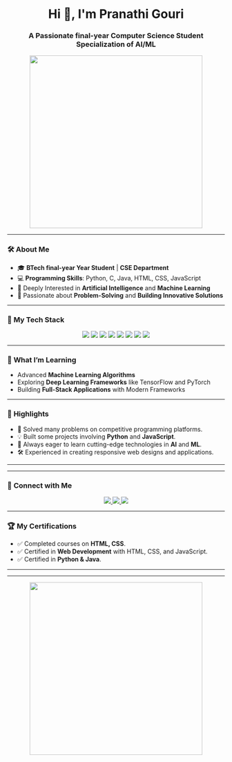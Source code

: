 <h1 align="center">Hi 👋, I'm Pranathi Gouri</h1>
<h3 align="center">A Passionate final-year Computer Science Student Specialization of AI/ML</h3>

<p align="center">
  <img src="https://media.giphy.com/media/xT9IgzoKnwFNmISR8I/giphy.gif" width="400"/>
</p>

---

### 🛠️ **About Me**
- 🎓 **BTech final-year Year Student** | **CSE Department**  
- 💻 **Programming Skills**: Python, C, Java, HTML, CSS, JavaScript  
- 🤖 Deeply Interested in **Artificial Intelligence** and **Machine Learning**  
- 🌟 Passionate about **Problem-Solving** and **Building Innovative Solutions**  

---

### 🔧 **My Tech Stack**
<p align="center">
  <img src="https://img.shields.io/badge/Python-3776AB?style=for-the-badge&logo=python&logoColor=white" />
  <img src="https://img.shields.io/badge/Java-007396?style=for-the-badge&logo=java&logoColor=white" />
  <img src="https://img.shields.io/badge/C-00599C?style=for-the-badge&logo=c&logoColor=white" />
  <img src="https://img.shields.io/badge/HTML5-E34F26?style=for-the-badge&logo=html5&logoColor=white" />
  <img src="https://img.shields.io/badge/CSS3-1572B6?style=for-the-badge&logo=css3&logoColor=white" />
  <img src="https://img.shields.io/badge/JavaScript-F7DF1E?style=for-the-badge&logo=javascript&logoColor=black" />
  <img src="https://img.shields.io/badge/AI-00C853?style=for-the-badge&logo=artificial-intelligence&logoColor=white" />
  <img src="https://img.shields.io/badge/ML-D32F2F?style=for-the-badge&logo=machine-learning&logoColor=white" />
</p>

---

### 🌱 **What I’m Learning**
- Advanced **Machine Learning Algorithms**
- Exploring **Deep Learning Frameworks** like TensorFlow and PyTorch
- Building **Full-Stack Applications** with Modern Frameworks

---

### 🌟 **Highlights**
- 🧠 Solved many problems on competitive programming platforms.
- 💡 Built some projects involving **Python** and **JavaScript**.
- 📖 Always eager to learn cutting-edge technologies in **AI** and **ML**.
- 🛠️ Experienced in creating responsive web designs and applications.

---

---

### 💼 **Connect with Me**
<p align="center">
  <a href="https://www.linkedin.com/in/pranathi-gouri-9392582ab?utm_source=share&utm_campaign=share_via&utm_content=profile&utm_medium=android_app" target="_blank">
    <img src="https://img.shields.io/badge/LinkedIn-0077B5?style=for-the-badge&logo=linkedin&logoColor=white" />
  </a>
  <a href="mailto:pranathigouri14@gmail.com" target="_blank">
    <img src="https://img.shields.io/badge/Email-D14836?style=for-the-badge&logo=gmail&logoColor=white" />
  </a>
  <a href="https:///W:/UNIFIED%20MENTOR/portfolio%20Project%201/portfolio-1.html" target="_blank">
    <img src="https://img.shields.io/badge/Portfolio-FF5722?style=for-the-badge&logo=google-chrome&logoColor=whit" />
  </a>
</p>

---

### 🏆 **My Certifications**
- ✅ Completed courses on **HTML, CSS**.
- ✅ Certified in **Web Development** with HTML, CSS, and JavaScript.
- ✅ Certified in **Python & Java**.

---

---

<p align="center">
  <img src="https://media.giphy.com/media/3oKIPEqDGUULpEU0aQ/giphy.gif" width="400" />
</p>
